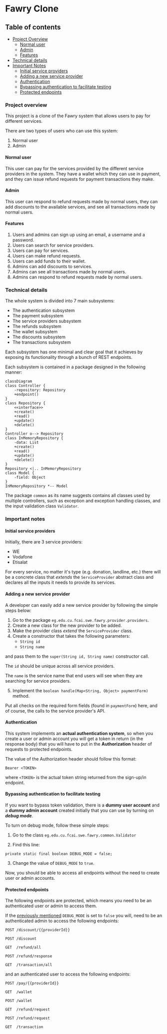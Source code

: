 # Fawry Clone

## Table of contents

- [Project Overview](#project-overview)
    - [Normal user](#normal-user)
    - [Admin](#admin)
    - [Features](#features)
- [Technical details](#technical-details)
- [Important Notes](#important-notes)
    - [Initial service providers](#initial-service-providers)
    - [Adding a new service provider](#adding-a-new-service-provider)
    - [Authentication](#authentication)
    - [Bypassing authentication to facilitate testing](#bypassing-authentication-to-facilitate-testing)
    - [Protected endpoints](#protected-endpoints)

### Project overview

This project is a clone of the Fawry system that allows users to pay
for different services.

There are two types of users who can use this system:

1. Normal user
2. Admin

#### Normal user

This user can pay for the services provided by the different
service providers in the system. They have a wallet which they
can use in payment, and they can issue refund requests
for payment transactions they make.

#### Admin

This user can respond to refund requests made by normal users,
they can add discounts to the available services, and see
all transactions made by normal users.

#### Features

1. Users and admins can sign up using an email, a username
   and a password.
2. Users can search for service providers.
3. Users can pay for services.
4. Users can make refund requests.
5. Users can add funds to their wallet.
6. Admins can add discounts to services.
7. Admins can see all transactions made by normal users.
8. Admins can respond to refund requests made by normal users.

### Technical details

The whole system is divided into 7 main subsystems:

- The authentication subsystem
- The payment subsystem
- The service providers subsystem
- The refunds subsystem
- The wallet subsystem
- The discounts subsystem
- The transactions subsystem

Each subsystem has one minimal and clear goal that it
achieves by exposing its functionality through a bunch of
REST endpoints.

Each subsystem is contained in a package designed
in the following manner:

```mermaid
classDiagram
class Controller {
    -repository: Repository
    +endpoint()
}
class Repository {
    <<interface>>
    +create()
    +read()
    +update()
    +delete()
}
Controller o--> Repository
class InMemoryRepository {
    -data: List
    +create()
    +read()
    +update()
    +delete()
}
Repository <|.. InMemoryRepository
class Model {
    -field: Object
}
InMemoryRepository *-- Model
```

The package ```common``` as its name suggests contains
all classes used by multiple controllers, such as exception
and exception handling classes,
and the input validation class ```Validator```.

### Important notes

#### Initial service providers

Initially, there are 3 service providers:
  - WE
  - Vodafone
  - Etisalat

For every service, no matter it's type (e.g. donation, landline, etc.)
there will be a concrete 
class that _extends_ the ```ServiceProvider``` abstract class
and declares all the inputs it needs to provide its services.

#### Adding a new service provider

A developer can easily add a new service provider
by following the simple steps below:

1. Go to the package ```eg.edu.cu.fcai.swe.fawry.provider.providers```.
2. Create a new class for the new provider to be added.
3. Make the provider class _extend_ the ```ServiceProvider``` class.
4. Create a constructor that takes the following parameters:
    - ```String id```
    - ```String name```

and pass them to the ```super(String id, String name)``` constructor call.

The ```id``` should be unique across all service providers.

The ```name``` is the service name that end users will see when
they are searching for service providers.

5. Implement the ```boolean handle(Map<String, Object> paymentForm)```
   method.

Put all checks on the required form fields
(found in ```paymentForm```) here, and of course,
the calls to the service provider's API.

#### Authentication

This system implements an **actual authentication
system**, so when you create a user or admin account
you will get a token in return (in the response body)
that you will have to put in the **Authorization** header
of requests to protected endpoints.


The value of the Authorization header should follow this format:

```
Bearer <TOKEN>
```

where ```<TOKEN>``` is the actual token string returned from the sign-up/in endpoint.

#### Bypassing authentication to facilitate testing

If you want to bypass token validation, there is
a **dummy user account** and a **dummy admin account** created
initially that you can use by turning on _**debug mode**_.

To turn on debug mode, follow these simple steps:

1. Go to the class ```eg.edu.cu.fcai.swe.fawry.common.Validator```

2. Find this line:

```
private static final boolean DEBUG_MODE = false;
```

3. Change the value of ```DEBUG_MODE``` to ```true```.

Now, you should be able to access all endpoints without the need
to create user or admin accounts.

#### Protected endpoints

The following endpoints are protected,
which means you need to be an authenticated
user or admin to access them.

If the
[previously mentioned](#bypassing-authentication-to-facilitate-testing)
```DEBUG_MODE``` is set to ```false``` you will,
need to be an authenticated admin to access the following
endpoints:

```
POST /discount/{{providerId}}
```

```
POST /discount
```

```
GET  /refund/all
```

```
POST /refund/response
```

```
GET  /transaction/all
```

and an authenticated user to access the following endpoints:

```
POST /pay/{{providerId}}
```

```
GET  /wallet
```

```
POST /wallet
```

```
GET  /refund/request
```

```
POST /refund/request
```

```
GET  /transaction
```
